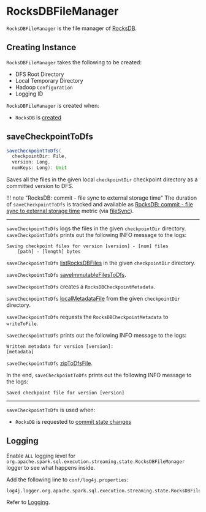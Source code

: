 # RocksDBFileManager

`RocksDBFileManager` is the file manager of [RocksDB](RocksDB.md#fileManager).

## Creating Instance

`RocksDBFileManager` takes the following to be created:

* <span id="dfsRootDir"> DFS Root Directory
* <span id="localTempDir"> Local Temporary Directory
* <span id="hadoopConf"> Hadoop `Configuration`
* <span id="loggingId"> Logging ID

`RocksDBFileManager` is created when:

* `RocksDB` is [created](RocksDB.md#fileManager)

## <span id="saveCheckpointToDfs"> saveCheckpointToDfs

```scala
saveCheckpointToDfs(
  checkpointDir: File,
  version: Long,
  numKeys: Long): Unit
```

Saves all the files in the given local `checkpointDir` checkpoint directory as a committed version to DFS.

!!! note "RocksDB: commit - file sync to external storage time"
    The duration of `saveCheckpointToDfs` is tracked and available as [RocksDB: commit - file sync to external storage time](RocksDBStateStore.md#rocksdbCommitFileSyncLatencyMs) metric (via [fileSync](RocksDB.md#commitLatencyMs)).

---

`saveCheckpointToDfs` logs the files in the given `checkpointDir` directory. `saveCheckpointToDfs` prints out the following INFO message to the logs:

```text
Saving checkpoint files for version [version] - [num] files
    [path] - [length] bytes
```

`saveCheckpointToDfs` [listRocksDBFiles](#listRocksDBFiles) in the given `checkpointDir` directory.

`saveCheckpointToDfs` [saveImmutableFilesToDfs](#saveImmutableFilesToDfs).

`saveCheckpointToDfs` creates a `RocksDBCheckpointMetadata`.

`saveCheckpointToDfs` [localMetadataFile](#localMetadataFile) from the given `checkpointDir` directory.

`saveCheckpointToDfs` requests the `RocksDBCheckpointMetadata` to `writeToFile`.

`saveCheckpointToDfs` prints out the following INFO message to the logs:

```text
Written metadata for version [version]:
[metadata]
```

`saveCheckpointToDfs` [zipToDfsFile](#zipToDfsFile).

In the end, `saveCheckpointToDfs` prints out the following INFO message to the logs:

```text
Saved checkpoint file for version [version]
```

---

`saveCheckpointToDfs` is used when:

* `RocksDB` is requested to [commit state changes](RocksDB.md#commit)

## Logging

Enable `ALL` logging level for `org.apache.spark.sql.execution.streaming.state.RocksDBFileManager` logger to see what happens inside.

Add the following line to `conf/log4j.properties`:

```text
log4j.logger.org.apache.spark.sql.execution.streaming.state.RocksDBFileManager=ALL
```

Refer to [Logging](../spark-logging.md).
